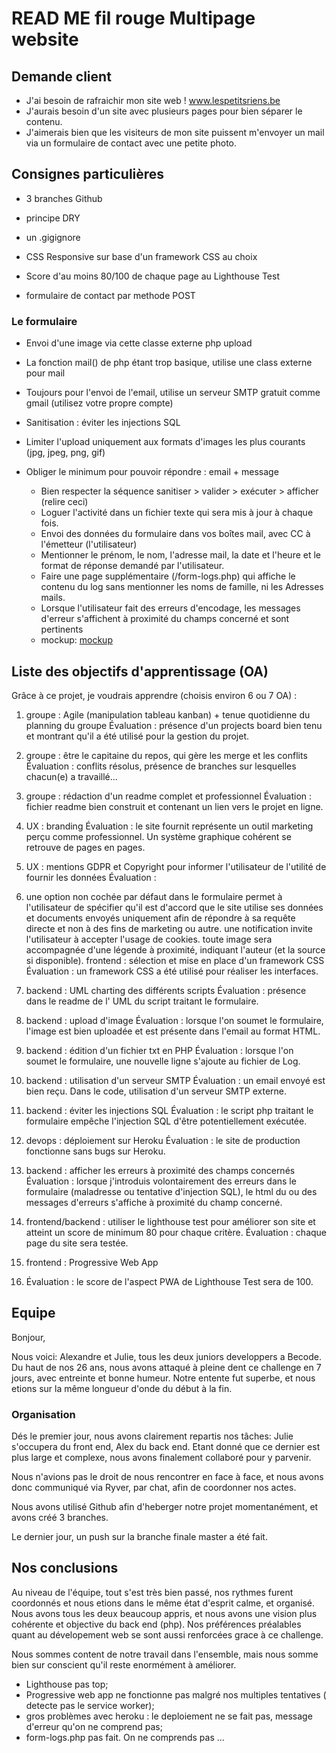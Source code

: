 # READ ME fil rouge Multipage website


## Demande client

 - J'ai besoin de rafraichir mon site web ! www.lespetitsriens.be
 - J'aurais besoin d'un site avec plusieurs pages pour bien séparer le contenu.
 - J'aimerais bien que les visiteurs de mon site puissent m'envoyer un mail via un formulaire de contact avec une petite photo.
 
## Consignes particulières

* 3 branches Github
* principe DRY

* un .gigignore
* CSS Responsive sur base d'un framework CSS au choix
* Score d'au moins 80/100 de chaque page au Lighthouse Test
* formulaire de contact par methode POST

### Le formulaire

- Envoi d'une image via cette classe externe php upload
- La fonction mail() de php étant trop basique, utilise une class externe pour mail
- Toujours pour l'envoi de l'email, utilise un serveur SMTP gratuit comme gmail (utilisez votre propre compte)
- Sanitisation : éviter les injections SQL

- Limiter l'upload uniquement aux formats d'images les plus courants (jpg, jpeg, png, gif)
- Obliger le minimum pour pouvoir répondre : email + message

   - Bien respecter la séquence sanitiser > valider > exécuter > afficher (relire ceci)
  - Loguer l'activité dans un fichier texte qui sera mis à jour à chaque fois.
   - Envoi des données du formulaire dans vos boîtes mail, avec CC à l'émetteur (l'utilisateur)
   - Mentionner le prénom, le nom, l'adresse mail, la date et l'heure et le format de réponse demandé par l'utilisateur.
  -  Faire une page supplémentaire (/form-logs.php) qui affiche le contenu du log sans mentionner les noms de famille, ni les Adresses mails.
   - Lorsque l'utilisateur fait des erreurs d'encodage, les messages d'erreur s'affichent à proximité du champs concerné et sont pertinents
   - mockup: [mockup](mockup.png)
   
## Liste des objectifs d'apprentissage (OA)

Grâce à ce projet, je voudrais apprendre (choisis environ 6 ou 7 OA) :

1. groupe : Agile (manipulation tableau kanban) + tenue quotidienne du planning du groupe
Évaluation : présence d'un projects board bien tenu et montrant qu'il a été utilisé pour la gestion du projet.

2. groupe : être le capitaine du repos, qui gère les merge et les conflits
Évaluation : conflits résolus, présence de branches sur lesquelles chacun(e) a travaillé...

3. groupe : rédaction d'un readme complet et professionnel
Évaluation : fichier readme bien construit et contenant un lien vers le projet en ligne.

4. UX : branding
Évaluation : le site fournit représente un outil marketing perçu comme professionnel. Un système graphique cohérent se retrouve de pages en pages.

5. UX : mentions GDPR et Copyright pour informer l'utilisateur de l'utilité de fournir les données
Évaluation :

6. une option non cochée par défaut dans le formulaire permet à l'utilisateur de spécifier qu'il est d'accord que le site utilise ses données et documents envoyés uniquement afin de répondre à sa requête directe et non à des fins de marketing ou autre.
une notification invite l'utilisateur à accepter l'usage de cookies.
toute image sera accompagnée d'une légende à proximité, indiquant l'auteur (et la source si disponible).
frontend : sélection et mise en place d'un framework CSS
Évaluation : un framework CSS a été utilisé pour réaliser les interfaces.

7. backend : UML charting des différents scripts
Évaluation : présence dans le readme de l' UML du script traitant le formulaire.

8. backend : upload d'image
Évaluation : lorsque l'on soumet le formulaire, l'image est bien uploadée et est présente dans l'email au format HTML.

9. backend : édition d'un fichier txt en PHP
Évaluation : lorsque l'on soumet le formulaire, une nouvelle ligne s'ajoute au fichier de Log.

10. backend : utilisation d'un serveur SMTP
Évaluation : un email envoyé est bien reçu. Dans le code, utilisation d'un serveur SMTP externe.

11. backend : éviter les injections SQL
Évaluation : le script php traitant le formulaire empêche l'injection SQL d'être potentiellement exécutée.

12. devops : déploiement sur Heroku
Évaluation : le site de production fonctionne sans bugs sur Heroku.

13. backend : afficher les erreurs à proximité des champs concernés
Évaluation : lorsque j'introduis volontairement des erreurs dans le formulaire (maladresse ou tentative d'injection SQL), le html du ou des messages d'erreurs s'affiche à proximité du champ concerné.

14. frontend/backend : utiliser le lighthouse test pour améliorer son site et atteint un score de minimum 80 pour chaque critère.
Évaluation : chaque page du site sera testée.

15. frontend : Progressive Web App

16. Évaluation : le score de l'aspect PWA de Lighthouse Test sera de 100.


## Equipe

Bonjour, 

Nous voici: Alexandre et Julie, tous les deux juniors developpers a Becode. 
Du haut de nos 26 ans, nous avons attaqué à pleine dent ce challenge en 7 jours, avec entreinte et bonne humeur. 
Notre entente fut superbe, et nous etions sur la même longueur d'onde du début à la fin.

### Organisation 

Dés le premier jour, nous avons clairement repartis nos tâches:
Julie s'occupera du front end, Alex du back end. 
Etant donné que ce dernier est plus large et complexe, nous avons finalement collaboré pour y parvenir. 

Nous n'avions pas le droit de nous rencontrer en face à face, et nous avons donc communiqué via Ryver, par chat, afin de coordonner nos actes. 

Nous avons utilisé Github afin d'heberger notre projet momentanément, et avons créé 3 branches. 

Le dernier jour, un push sur la branche finale master a été fait. 

## Nos conclusions

Au niveau de l'équipe, tout s'est très bien passé, nos rythmes furent coordonnés et nous etions dans le même état d'esprit calme, et organisé. 
Nous avons tous les deux beaucoup appris, et nous avons une vision plus cohérente et objective du back end (php). 
Nos préférences préalables quant au dévelopement web se sont aussi renforcées grace à ce challenge.

Nous sommes content de notre travail dans l'ensemble, mais nous somme bien sur conscient qu'il reste enormément à améliorer. 
- Lighthouse pas top;
- Progressive web app ne fonctionne pas malgré nos multiples tentatives ( detecte pas le service worker);
- gros problèmes avec heroku : le deploiement ne se fait pas, message d'erreur qu'on ne comprend pas;
- form-logs.php pas fait. On ne comprends pas ... 

 
